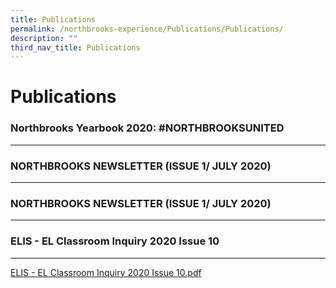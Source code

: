 ```yaml
---
title: Publications
permalink: /northbrooks-experience/Publications/Publications/
description: ""
third_nav_title: Publications
---
```


Publications
============

### Northbrooks Yearbook 2020: #NORTHBROOKSUNITED
---------------------------------------------


### NORTHBROOKS NEWSLETTER (ISSUE 1/ JULY 2020)
-------------------------------------------

### NORTHBROOKS NEWSLETTER (ISSUE 1/ JULY 2020)
-------------------------------------------


### ELIS - EL Classroom Inquiry 2020 Issue 10
-----------------------------------------
[ELIS - EL Classroom Inquiry 2020 Issue 10.pdf](/files/ELIS-%20EL%20CLASSROOM%20INQUIRY%202020%20ISSUE%2010.pdf)
